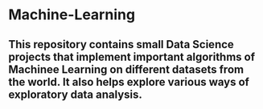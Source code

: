# Machine-Learning
## This repository contains small Data Science projects that implement important algorithms of Machinee Learning on different datasets from the world. It also helps explore various ways of exploratory data analysis.
